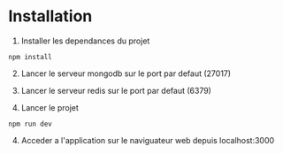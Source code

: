 # Installation

1. Installer les dependances du projet

```properties
npm install
```

2. Lancer le serveur mongodb sur le port par defaut (27017)

3. Lancer le serveur redis sur le port par defaut (6379)

4. Lancer le projet

```properties
npm run dev
```

4. Acceder a l'application sur le naviguateur web depuis localhost:3000